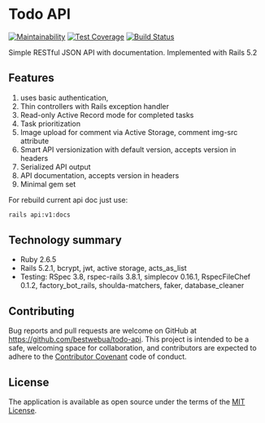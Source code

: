# Todo API
[![Maintainability](https://api.codeclimate.com/v1/badges/f571db91e53dc3bf63b3/maintainability)](https://codeclimate.com/github/bestwebua/todo-api/maintainability) [![Test Coverage](https://api.codeclimate.com/v1/badges/f571db91e53dc3bf63b3/test_coverage)](https://codeclimate.com/github/bestwebua/todo-api/test_coverage) [![Build Status](https://travis-ci.org/bestwebua/todo-api.svg?branch=feature%2Fbase_version)](https://travis-ci.org/bestwebua/todo-api)

Simple RESTful JSON API with documentation. Implemented with Rails 5.2

## Features
1. uses basic authentication, 
2. Thin controllers with Rails exception handler
3. Read-only Active Record mode for completed tasks
4. Task prioritization
5. Image upload for comment via Active Storage, comment img-src attribute
6. Smart API versionization with default version, accepts version in headers
7. Serialized API output
8. API documentation, accepts version in headers
9. Minimal gem set


For rebuild current api doc just use:
```bash
rails api:v1:docs
```

## Technology summary

* Ruby 2.6.5
* Rails 5.2.1, bcrypt, jwt, active storage, acts_as_list
* Testing: RSpec 3.8, rspec-rails 3.8.1, simplecov 0.16.1, RspecFileChef 0.1.2, factory_bot_rails, shoulda-matchers, faker, database_cleaner

## Contributing

Bug reports and pull requests are welcome on GitHub at https://github.com/bestwebua/todo-api. This project is intended to be a safe, welcoming space for collaboration, and contributors are expected to adhere to the [Contributor Covenant](http://contributor-covenant.org) code of conduct.

## License

The application is available as open source under the terms of the [MIT License](http://opensource.org/licenses/MIT).
